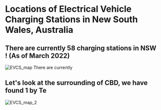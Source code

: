  # Locations of Electrical Vehicle Charging Stations in New South Wales, Australia
## There are currently 58 charging stations in NSW ! (As of March 2022)
![EVCS_map](https://user-images.githubusercontent.com/62376291/157606753-87b567f7-36db-4baa-9172-627d9084db21.png)
There are currently
## Let's look at the surrounding of CBD, we have found 1 by Te
![EVCS_map_2](https://user-images.githubusercontent.com/62376291/157817458-74d5eab8-06c2-4848-8743-6071bcccb9da.png)
